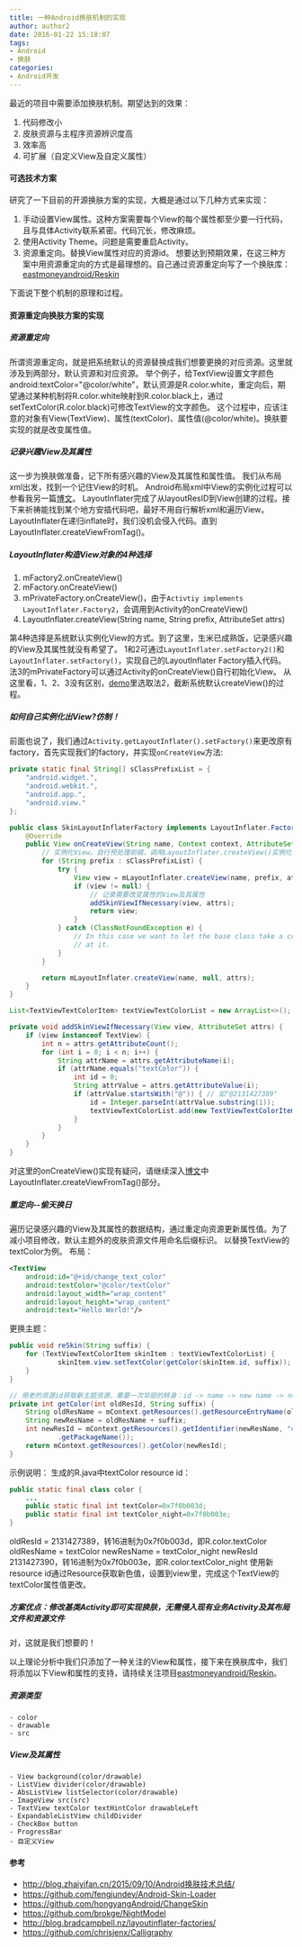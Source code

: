```yaml
---
title: 一种Android换肤机制的实现
author: author2
date: 2016-01-22 15:18:07
tags:
- Android
- 换肤
categories:
- Android开发
---
```

最近的项目中需要添加换肤机制。期望达到的效果：
1. 代码修改小
2. 皮肤资源与主程序资源辨识度高
3. 效率高
4. 可扩展（自定义View及自定义属性）

#### 可选技术方案
<!-- more -->
研究了一下目前的开源换肤方案的实现，大概是通过以下几种方式来实现：

1. 手动设置View属性。这种方案需要每个View的每个属性都至少要一行代码，且与具体Activity联系紧密。代码冗长，修改麻烦。   
2. 使用Activity Theme。问题是需要重启Activity。
3. 资源重定向。替换View属性对应的资源id。
想要达到预期效果，在这三种方案中用资源重定向的方式是最理想的。自己通过资源重定向写了一个换肤库：
[eastmoneyandroid/Reskin](https://github.com/eastmoneyandroid/Reskin)

下面说下整个机制的原理和过程。

#### 资源重定向换肤方案的实现
##### 资源重定向
所谓资源重定向，就是把系统默认的资源替换成我们想要更换的对应资源。这里就涉及到两部分，默认资源和对应资源。
举个例子，给TextView设置文字颜色android:textColor="@color/white"，默认资源是R.color.white，重定向后，期望通过某种机制将R.color.white映射到R.color.black上，通过setTextColor(R.color.black)可修改TextView的文字颜色。
这个过程中，应该注意的对象有View(TextView)、属性(textColor)、属性值(@color/white)。换肤要实现的就是改变属性值。

##### 记录兴趣View及其属性
这一步为换肤做准备，记下所有感兴趣的View及其属性和属性值。
我们从布局xml出发，找到一个记住View的时机。
Android布局xml中View的实例化过程可以参看我另一篇[博文](http://eastmoneyandroid.github.io/2016/01/21/android-view-instance/)。
LayoutInflater完成了从layoutResID到View创建的过程。接下来祈祷能找到某个地方安插代码吧，最好不用自行解析xml和遍历View。
LayoutInflater在递归inflate时，我们没机会侵入代码。直到LayoutInflater.createViewFromTag()。
##### LayoutInflater构造View对象的4种选择
 1. mFactory2.onCreateView()
 2. mFactory.onCreateView()
 3. mPrivateFactory.onCreateView()，由于`Activtiy implements LayoutInflater.Factory2`，会调用到Activity的onCreateView() 
 4. LayoutInflater.createView(String name, String prefix, AttributeSet attrs)

第4种选择是系统默认实例化View的方式。到了这里，生米已成熟饭，记录感兴趣的View及其属性就没有希望了。
1和2可通过`LayoutInflater.setFactory2()`和`LayoutInflater.setFactory()`，实现自己的LayoutInflater Factory插入代码。法3的mPrivateFactory可以通过Activity的onCreateView()自行初始化View。
从这里看，1、2、3没有区别，[demo](https://github.com/eastmoneyandroid/Reskin)里选取法2，截断系统默认createView()的过程。

##### 如何自己实例化出View?仿制！
前面也说了，我们通过`Activity.getLayoutInflater().setFactory()`来更改原有factory，首先实现我们的factory，并实现`onCreateView`方法:

```java
private static final String[] sClassPrefixList = {
    "android.widget.",
    "android.webkit.",
    "android.app.",
    "android.view."
};

public class SkinLayoutInflaterFactory implements LayoutInflater.Factory {
    @Override
    public View onCreateView(String name, Context context, AttributeSet attrs) {
        // 实例化View。自行预处理前缀，调用LayoutInflater.createView()实例化
        for (String prefix : sClassPrefixList) {
            try {
                View view = mLayoutInflater.createView(name, prefix, attrs);
                if (view != null) {
                    // 记录需要改变属性的View及其属性
                    addSkinViewIfNecessary(view, attrs);
                    return view;
                }
            } catch (ClassNotFoundException e) {
                // In this case we want to let the base class take a crack
                // at it.
            }
        }

        return mLayoutInflater.createView(name, null, attrs);
    }
}

List<TextViewTextColorItem> textViewTextColorList = new ArrayList<>();

private void addSkinViewIfNecessary(View view, AttributeSet attrs) {
    if (view instanceof TextView) {
        int n = attrs.getAttributeCount();
        for (int i = 0; i < n; i++) {
            String attrName = attrs.getAttributeName(i);         
            if (attrName.equals("textColor")) {
                int id = 0;
                String attrValue = attrs.getAttributeValue(i);
                if (attrValue.startsWith("@")) { // 如"@2131427389"
                    id = Integer.parseInt(attrValue.substring(1));
                    textViewTextColorList.add(new TextViewTextColorItem(view, id));
                }
            }
        }
    }
}
```
对这里的onCreateView()实现有疑问，请继续深入[博文](http://eastmoneyandroid.github.io/2016/01/21/android-view-instance/)中LayoutInflater.createViewFromTag()部分。

##### 重定向--偷天换日
遍历记录感兴趣的View及其属性的数据结构，通过重定向资源更新属性值。为了减小项目修改，默认主题外的皮肤资源文件用命名后缀标识。
以替换TextView的textColor为例。
布局：
```xml
<TextView
    android:id="@+id/change_text_color"
    android:textColor="@color/textColor"
    android:layout_width="wrap_content"
    android:layout_height="wrap_content"
    android:text="Hello World!"/>
```
更换主题：
```java
public void reSkin(String suffix) {
    for (TextViewTextColorItem skinItem : textViewTextColorList) {
            skinItem.view.setTextColor(getColor(skinItem.id, suffix));
    }
}

// 用老的资源id获取新主题资源，需要一次华丽的转身：id -> name -> new name -> new id
private int getColor(int oldResId, String suffix) {
    String oldResName = mContext.getResources().getResourceEntryName(oldResId);
    String newResName = oldResName + suffix;
    int newResId = mContext.getResources().getIdentifier(newResName, "color", mContext
            .getPackageName());
    return mContext.getResources().getColor(newResId);
}
```
示例说明：
生成的R.java中textColor resource id：
```java
public static final class color {
    ...
    public static final int textColor=0x7f0b003d;
    public static final int textColor_night=0x7f0b003e; 
}
```
oldResId = 2131427389，转16进制为0x7f0b003d，即R.color.textColor 
oldResName = textColor
newResName = textColor_night
newResId 2131427390，转16进制为0x7f0b003e，即R.color.textColor_night 
使用新resource id通过Resource获取新色值，设置到view里，完成这个TextView的textColor属性值更改。
##### 方案优点：修改基类Activity即可实现换肤，无需侵入现有业务Activity及其布局文件和资源文件
对，这就是我们想要的！

以上理论分析中我们只添加了一种关注的View和属性，接下来在换肤库中，我们将添加以下View和属性的支持，请持续关注项目[eastmoneyandroid/Reskin](https://github.com/eastmoneyandroid/Reskin)。
##### 资源类型
    - color
    - drawable
    - src
##### View及其属性
    - View background(color/drawable)
    - ListView divider(color/drawable)
    - AbsListView listSelector(color/drawable)
    - ImageView src(src)
    - TextView textColor textHintColor drawableLeft
    - ExpandableListView childDivider
    - CheckBox button
    - ProgressBar
    - 自定义View

#### 参考
- http://blog.zhaiyifan.cn/2015/09/10/Android换肤技术总结/
- https://github.com/fengjundev/Android-Skin-Loader
- https://github.com/hongyangAndroid/ChangeSkin 
- https://github.com/brokge/NightModel 
- http://blog.bradcampbell.nz/layoutinflater-factories/ 
- https://github.com/chrisjenx/Calligraphy